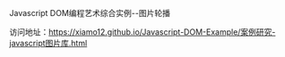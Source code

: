 Javascript DOM编程艺术综合实例--图片轮播

访问地址：https://xiamo12.github.io/Javascript-DOM-Example/案例研究-javascript图片库.html
